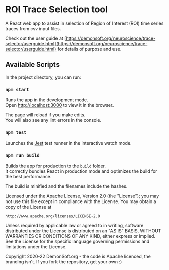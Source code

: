 # ROI Trace Selection tool

A React web app to assist in selection of Region of Interest (ROI) time series traces from csv input files.

Check out the user guide at [https://demonsoft.org/neuroscience/trace-selector/userguide.html](https://demonsoft.org/neuroscience/trace-selector/userguide.html) for details of purpose and use.

## Available Scripts

In the project directory, you can run:

### `npm start`

Runs the app in the development mode.<br />
Open [http://localhost:3000](http://localhost:3000) to view it in the browser.

The page will reload if you make edits.<br />
You will also see any lint errors in the console.

### `npm test`

Launches the [Jest](https://jestjs.io/) test runner in the interactive watch mode.

### `npm run build`

Builds the app for production to the `build` folder.<br />
It correctly bundles React in production mode and optimizes the build for the best performance.

The build is minified and the filenames include the hashes.

Licensed under the Apache License, Version 2.0 (the "License");
you may not use this file except in compliance with the License.
You may obtain a copy of the License at

    http://www.apache.org/licenses/LICENSE-2.0

Unless required by applicable law or agreed to in writing, software
distributed under the License is distributed on an "AS IS" BASIS,
WITHOUT WARRANTIES OR CONDITIONS OF ANY KIND, either express or implied.
See the License for the specific language governing permissions and
limitations under the License.

Copyright 2020-22 DemonSoft.org - the code is Apache licenced, the branding isn't. If you fork the repository, get your own :)
